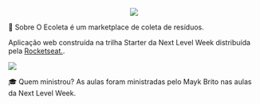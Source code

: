 <p align="center" style="width: 60px height: 60px">
  <img src="https://github.com/vitorserrano/ecoleta/raw/master/.github/logo.png">
</p>



🔖 Sobre
O Ecoleta é um marketplace de coleta de resíduos.

Aplicação web construída na trilha Starter da Next Level Week distribuída pela [Rocketseat.](https://rocketseat.com.br/).

![](https://camo.githubusercontent.com/a3d153262faf551a92186f9cd4d6d30e836578a9/68747470733a2f2f692e696d6775722e636f6d2f7371784c4562782e6a7067)

🎓 Quem ministrou?
As aulas foram ministradas pelo Mayk Brito nas aulas da Next Level Week.
